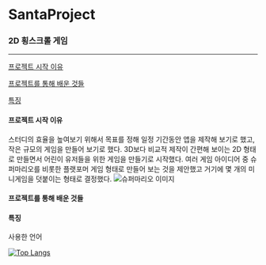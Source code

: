 # SantaProject
### 2D 횡스크롤 게임
___
[프로젝트 시작 이유](#프로젝트-시작-이유)  

[프로젝트를 통해 배운 것들](#프로젝트를-통해-배운-것들)  

[특징](#특징)


#### 프로젝트 시작 이유  
스터디의 효율을 높여보기 위해서 목표를 정해 일정 기간동안 앱을 제작해 보기로 했고, 작은 규모의 게임을 만들어 보기로 했다.
3D보다 비교적 제작이 간편해 보이는 2D 형태로 만들면서 어린이 유저들을 위한 게임을 만들기로 시작했다.
여러 게임 아이디어 중 슈퍼마리오를 비롯한 플랫포머 게임 형태로 만들어 보는 것을 제안했고 거기에 몇 개의 미니게임을 덧붙이는 형태로 결정했다.
![슈퍼마리오 이미지](https://github.com/Domvy/SantaProject/assets/90752171/db566404-6feb-4f7d-8b97-b74b799e3428)


#### 프로젝트를 통해 배운 것들  

#### 특징  
사용한 언어  

[![Top Langs](https://github-readme-stats.vercel.app/api/top-langs/?username=Domvy)](https://github.com/anuraghazra/github-readme-stats)
